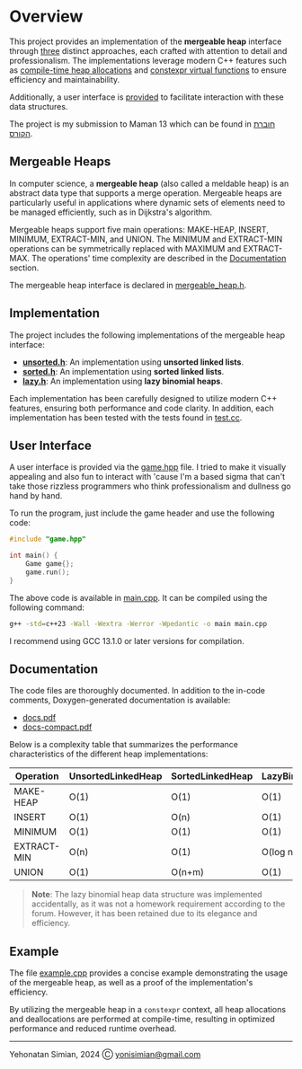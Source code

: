 # Overview

This project provides an implementation of the **mergeable heap** interface through [three](#implementation) distinct approaches, each crafted with attention to detail and professionalism. The implementations leverage modern C++ features such as [compile-time heap allocations](http://wg21.link/P0784R1) and [constexpr virtual functions](https://wg21.link/P1064) to ensure efficiency and maintainability.

Additionally, a user interface is [provided](#user-interface) to facilitate interaction with these data structures.

The project is my submission to Maman 13 which can be found in [חוברת הקורס](https://github.com/yonisimian/mergeable-heap/blob/main/חוברת%20הקורס.pdf).

## Mergeable Heaps

In computer science, a **mergeable heap** (also called a meldable heap) is an abstract data type that supports a merge operation. Mergeable heaps are particularly useful in applications where dynamic sets of elements need to be managed efficiently, such as in Dijkstra's algorithm.

Mergeable heaps support five main operations: MAKE-HEAP, INSERT, MINIMUM, EXTRACT-MIN, and UNION. The MINIMUM and EXTRACT-MIN operations can be symmetrically replaced with MAXIMUM and EXTRACT-MAX. The operations' time complexity are described in the [Documentation](#documentation) section.

The mergeable heap interface is declared in [mergeable_heap.h](https://github.com/yonisimian/mergeable-heap/blob/main/src/mergeable_heap.h).

## Implementation

The project includes the following implementations of the mergeable heap interface:

- [**unsorted.h**](https://github.com/yonisimian/mergeable-heap/blob/main/src/unsorted.h): An implementation using **unsorted linked lists**.
- [**sorted.h**](https://github.com/yonisimian/mergeable-heap/blob/main/src/sorted.h): An implementation using **sorted linked lists**.
- [**lazy.h**](https://github.com/yonisimian/mergeable-heap/blob/main/src/lazy.h): An implementation using **lazy binomial heaps**.

Each implementation has been carefully designed to utilize modern C++ features, ensuring both performance and code clarity.
In addition, each implementation has been tested with the tests found in [test.cc](https://github.com/yonisimian/mergeable-heap/blob/main/src/test.cc).

## User Interface

A user interface is provided via the [game.hpp](https://github.com/yonisimian/mergeable-heap/blob/main/src/game.hpp) file. I tried to make it visually appealing and also fun to interact with 'cause I'm a based sigma that can't take those rizzless programmers who think professionalism and dullness go hand by hand.

To run the program, just include the game header and use the following code:

```cpp
#include "game.hpp"

int main() {
    Game game{};
    game.run();
}
```

The above code is available in [main.cpp](https://github.com/yonisimian/mergeable-heap/blob/main/src/main.cpp). It can be compiled using the following command:

```sh
g++ -std=c++23 -Wall -Wextra -Werror -Wpedantic -o main main.cpp
```

I recommend using GCC 13.1.0 or later versions for compilation.

## Documentation

The code files are thoroughly documented. In addition to the in-code comments, Doxygen-generated documentation is available:

- [docs.pdf](https://github.com/yonisimian/mergeable-heap/blob/main/docs.pdf)
- [docs-compact.pdf](https://github.com/yonisimian/mergeable-heap/blob/main/docs-compact.pdf)

Below is a complexity table that summarizes the performance characteristics of the different heap implementations:

|  Operation  | UnsortedLinkedHeap | SortedLinkedHeap |  LazyBinomialHeap  |
|-------------|--------------------|------------------|--------------------|
|  MAKE-HEAP  |        O(1)        |       O(1)       |        O(1)        |
|   INSERT    |        O(1)        |       O(n)       |        O(1)        |
|   MINIMUM   |        O(1)        |       O(1)       |        O(1)        |
| EXTRACT-MIN |        O(n)        |       O(1)       | O(log n) amortized |
|    UNION    |        O(1)        |      O(n+m)      |        O(1)        |

> **Note**: The lazy binomial heap data structure was implemented accidentally, as it was not a homework requirement according to the forum. However, it has been retained due to its elegance and efficiency.

## Example

The file [example.cpp](https://github.com/yonisimian/mergeable-heap/blob/main/example.cpp) provides a concise example demonstrating the usage of the mergeable heap, as well as a proof of the implementation's efficiency.

By utilizing the mergeable heap in a `constexpr` context, all heap allocations and deallocations are performed at compile-time, resulting in optimized performance and reduced runtime overhead.

---

Yehonatan Simian, 2024 Ⓒ <yonisimian@gmail.com>
